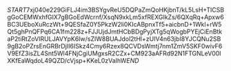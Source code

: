 $START$7xj040e229GiFLJ4im3BSYgvReU5DQPaZmQoHKjbnT/kL5LsH+TlCSBgGoCEMWxhfGIX7gBGoEdWcrnf/XsqN9xkLm5xfREXGIkZs/6QXqRq+Apxw6BC3UEboXuRczWt+9QESfaZ0Y5PkzW2li0KIcABpnxTf5+aicbnD+1Wkl+rW5Qt5ghPnQFPq6CA1fm228z+FJJUjdJmtHCbBDgPyjXTg5qWogbPYEjCiEnBtkaP2tiRtZoVIRULJAVYpK6Iw/sZIW8BUAJdol2tHl+zUIV4n63jbI8YJCQNu2SB9gB2oPZrsEnGRBrDjII6ISkz4Cmy6Rzex8QCVDsWmtj7nm1ZmV5SKF0wivF6V9EfZ3isZL4Snt5Wl4FNjCgiUMgxsR2CZx+CM923aAFRd92N1FTGNLeV00IXKfEaWqdoL49QZD/cVjsp+KKeL0zVaIhW$END$